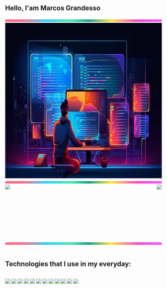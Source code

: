 ## Hello, I'am Marcos Grandesso
<img src="./lineBar.png" width="100%" height="8px"/>
<img src="./setup.jpg" width="100%" height="500px"/>

<img src="./lineBar.png" width="100%" height="8px"/>
<div>
  <img  height="180em" src="https://github-readme-stats.vercel.app/api?username=MarcosGrandesso&show_icons=true&count_private=true&title_color=80F7D4&icon_color=9d00ff&text_color=c9d1d9&bg_color=0d1117&border_c"/>
  <img align="right" height="180em" src="https://github-readme-stats.vercel.app/api/top-langs/?username=MarcosGrandesso&layout=compact&title_color=80F7D4&text_color=fff&bg_color=0d1117&border_c"/>
</div>
<br>
<img src="./lineBar.png" width="100%" height="8px"/>


<div><br />

## Technologies that I use in my everyday:
<br />

  <div>
    <img height='60' src="https://cdn.jsdelivr.net/gh/devicons/devicon/icons/html5/html5-original.svg" />
    <img height='60' src="https://cdn.jsdelivr.net/gh/devicons/devicon/icons/css3/css3-original.svg" />
    <img height='60' src="https://cdn.jsdelivr.net/gh/devicons/devicon/icons/javascript/javascript-original.svg" />
    <img height='60' src="https://cdn.jsdelivr.net/gh/devicons/devicon/icons/python/python-original.svg" />
    <img height='60' src="https://cdn.jsdelivr.net/gh/devicons/devicon/icons/vuejs/vuejs-original-wordmark.svg" />
    <img height='60' src="https://cdn.jsdelivr.net/gh/devicons/devicon/icons/django/django-plain.svg" />   
    <img height='60' src="https://cdn.jsdelivr.net/gh/devicons/devicon/icons/docker/docker-original.svg" />
    <img height='60' src="https://cdn.jsdelivr.net/gh/devicons/devicon/icons/git/git-original-wordmark.svg" />
    <img height='60' src='https://cdn.jsdelivr.net/gh/devicons/devicon/icons/gitlab/gitlab-original-wordmark.svg' />
    <img height='60' src='https://cdn.jsdelivr.net/gh/devicons/devicon/icons/ionic/ionic-original.svg' />
    <img height='60' src="https://cdn.jsdelivr.net/gh/devicons/devicon/icons/linux/linux-plain.svg" />
    <img height='60' src="https://cdn.jsdelivr.net/gh/devicons/devicon/icons/postgresql/postgresql-plain.svg" />

  </div>
</div>

<div><br />
